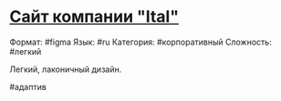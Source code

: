 # [Сайт компании "Ital"](https://dianazhusupbek.github.io/ital/)

Формат: #figma
Язык: #ru
Категория: #корпоративный
Сложность: #легкий

Легкий, лаконичный дизайн.

 #адаптив
